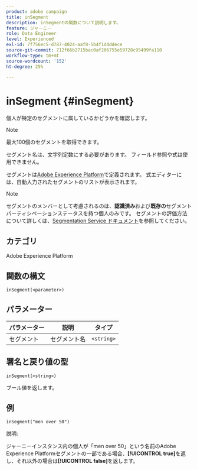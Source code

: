 ```yaml
---
product: adobe campaign
title: inSegment
description: inSegmentの関数について説明します。
feature: ジャーニー
role: Data Engineer
level: Experienced
exl-id: 7f756ec5-d787-4024-aaf8-5b4f1d4ddece
source-git-commit: 712f66b2715bac0af206755e59728c95499fa110
workflow-type: tm+mt
source-wordcount: '152'
ht-degree: 25%

---
```


# inSegment {#inSegment}

個人が特定のセグメントに属しているかどうかを確認します。

>[!NOTE]
>
>最大100個のセグメントを取得できます。

セグメント名は、文字列定数にする必要があります。 フィールド参照や式は使用できません。

セグメントは[Adobe Experience Platform](https://platform.adobe.com/segment/overview)で定義されます。 式エディターには、自動入力されたセグメントのリストが表示されます。

>[!NOTE]
>
>セグメントのメンバーとして考慮されるのは、**認識済み**&#x200B;および&#x200B;**既存の**&#x200B;セグメントパーティシペーションステータスを持つ個人のみです。 セグメントの評価方法について詳しくは、[Segmentation Service ドキュメント](https://experienceleague.adobe.com/docs/experience-platform/segmentation/tutorials/evaluate-a-segment.html?lang=ja#interpret-segment-results)を参照してください。

## カテゴリ

Adobe Experience Platform

## 関数の構文

`inSegment(<parameter>)`

## パラメーター

| パラメーター | 説明 | タイプ |
|--- |--- |--- |
| セグメント | セグメント名 | `<string>` |

## 署名と戻り値の型

`inSegment(<string>)`

ブール値を返します。

## 例

`inSegment("men over 50")`

説明:

ジャーニーインスタンス内の個人が「men over 50」という名前のAdobe Experience Platformセグメントの一部である場合、**[!UICONTROL true]**&#x200B;を返し、それ以外の場合は&#x200B;**[!UICONTROL false]**&#x200B;を返します。
